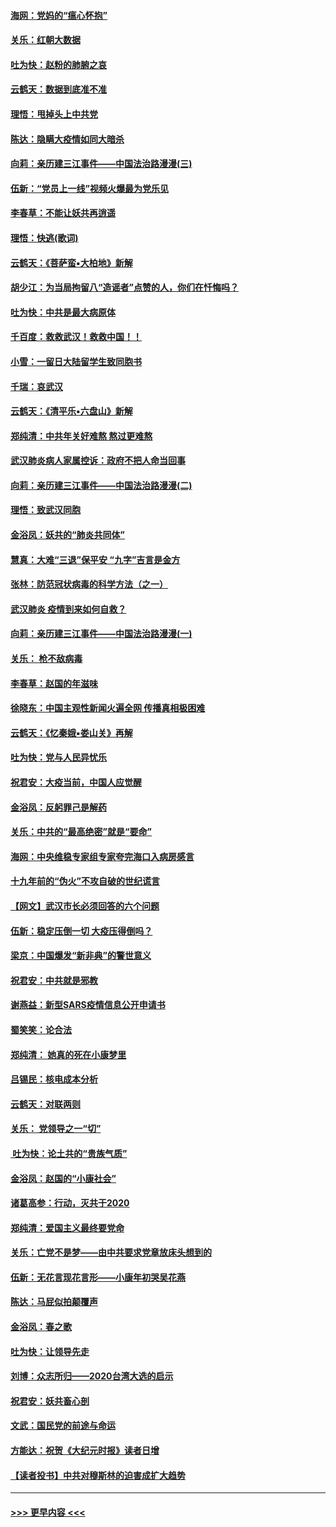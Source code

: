 #### [海网：党妈的“瘟心怀抱”](../pages/nsc993/n11840740.md?t=02041831) 
#### [关乐：红朝大数据](../pages/nsc993/n11840675.md?t=02041831) 
#### [吐为快：赵粉的肺腑之哀](../pages/nsc993/n11840618.md?t=02041831) 
#### [云鹤天：数据到底准不准](../pages/nsc993/n11840325.md?t=02041831) 
#### [理悟：甩掉头上中共党](../pages/nsc993/n11838826.md?t=02041831) 
#### [陈达：隐瞒大疫情如同大暗杀](../pages/nsc993/n11838771.md?t=02041831) 
#### [向莉：亲历建三江事件——中国法治路漫漫(三)](../pages/nsc993/n11831825.md?t=02041831) 
#### [伍新：“党员上一线”视频火爆最为党乐见](../pages/nsc993/n11838200.md?t=02041831) 
#### [李春草：不能让妖共再逍遥](../pages/nsc993/n11838102.md?t=02041831) 
#### [理悟：快逃(歌词)](../pages/nsc993/n11838083.md?t=02041831) 
#### [云鹤天：《菩萨蛮▪大柏地》新解](../pages/nsc993/n11838059.md?t=02041831) 
#### [胡少江：为当局拘留八“造谣者”点赞的人，你们在忏悔吗？](../pages/nsc993/n11836801.md?t=02041831) 
#### [吐为快：中共是最大病原体](../pages/nsc993/n11836748.md?t=02041831) 
#### [千百度：救救武汉！救救中国！！](../pages/nsc993/n11836145.md?t=02041831) 
#### [小雪：一留日大陆留学生致同胞书](../pages/nsc993/n11834624.md?t=02041831) 
#### [千瑞：哀武汉](../pages/nsc993/n11833647.md?t=02041831) 
#### [云鹤天：《清平乐▪六盘山》新解](../pages/nsc993/n11833611.md?t=02041831) 
#### [郑纯清：中共年关好难熬 熬过更难熬](../pages/nsc993/n11833489.md?t=02041831) 
#### [武汉肺炎病人家属控诉：政府不把人命当回事](../pages/nsc993/n11833205.md?t=02041831) 
#### [向莉：亲历建三江事件——中国法治路漫漫(二)](../pages/nsc993/n11829102.md?t=02041831) 
#### [理悟：致武汉同胞](../pages/nsc993/n11831522.md?t=02041831) 
#### [金浴凤：妖共的“肺炎共同体”](../pages/nsc993/n11829448.md?t=02041831) 
#### [慧真：大难“三退”保平安 “九字”吉言是金方](../pages/nsc993/n11829501.md?t=02041831) 
#### [张林：防范冠状病毒的科学方法（之一）](../pages/nsc993/n11828618.md?t=02041831) 
#### [武汉肺炎 疫情到来如何自救？](../pages/nsc993/n11827632.md?t=02041831) 
#### [向莉：亲历建三江事件——中国法治路漫漫(一)](../pages/nsc993/n11827190.md?t=02041831) 
#### [关乐： 枪不敌病毒](../pages/nsc993/n11826746.md?t=02041831) 
#### [李春草：赵国的年滋味](../pages/nsc993/n11826321.md?t=02041831) 
#### [徐晓东：中国主观性新闻火遍全网 传播真相极困难](../pages/nsc993/n11826508.md?t=02041831) 
#### [云鹤天：《忆秦娥▪娄山关》再解](../pages/nsc993/n11824682.md?t=02041831) 
#### [吐为快：党与人民异忧乐](../pages/nsc993/n11824660.md?t=02041831) 
#### [祝君安：大疫当前，中国人应觉醒](../pages/nsc993/n11821946.md?t=02041831) 
#### [金浴凤：反躬罪己是解药](../pages/nsc993/n11820280.md?t=02041831) 
#### [关乐：中共的“最高绝密”就是“要命”](../pages/nsc993/n11816946.md?t=02041831) 
#### [海网：中央维稳专家组专家夸完海口入病房感言](../pages/nsc993/n11815138.md?t=02041831) 
#### [十九年前的“伪火”不攻自破的世纪谎言](../pages/nsc993/n11813238.md?t=02041831) 
#### [【网文】武汉市长必须回答的六个问题](../pages/nsc993/n11813848.md?t=02041831) 
#### [伍新：稳定压倒一切 大疫压得倒吗？](../pages/nsc993/n11812634.md?t=02041831) 
#### [梁京：中国爆发“新非典”的警世意义](../pages/nsc993/n11812554.md?t=02041831) 
#### [祝君安：中共就是邪教](../pages/nsc993/n11812431.md?t=02041831) 
#### [谢燕益：新型SARS疫情信息公开申请书](../pages/nsc993/n11808840.md?t=02041831) 
#### [蜀笑笑：论合法](../pages/nsc993/n11808064.md?t=02041831) 
#### [郑纯清： 她真的死在小康梦里](../pages/nsc993/n11806623.md?t=02041831) 
#### [吕锡民：核电成本分析](../pages/nsc993/n11806284.md?t=02041831) 
#### [云鹤天：对联两则](../pages/nsc993/n11805957.md?t=02041831) 
#### [关乐： 党领导之一“切”](../pages/nsc993/n11804505.md?t=02041831) 
#### [ 吐为快：论土共的“贵族气质”](../pages/nsc993/n11804490.md?t=02041831) 
#### [金浴凤：赵国的“小康社会”](../pages/nsc993/n11804452.md?t=02041831) 
#### [诸葛高参：行动，灭共于2020](../pages/nsc993/n11804120.md?t=02041831) 
#### [郑纯清：爱国主义最终要党命](../pages/nsc993/n11802197.md?t=02041831) 
#### [关乐：亡党不是梦——由中共要求党章放床头想到的](../pages/nsc993/n11802156.md?t=02041831) 
#### [伍新：无花言现花言形——小康年初哭吴花燕](../pages/nsc993/n11800044.md?t=02041831) 
#### [陈达：马屁似拍颠覆声](../pages/nsc993/n11800010.md?t=02041831) 
#### [金浴凤：春之歌](../pages/nsc993/n11797687.md?t=02041831) 
#### [吐为快：让领导先走](../pages/nsc993/n11797512.md?t=02041831) 
#### [刘博：众志所归——2020台湾大选的启示](../pages/nsc993/n11796878.md?t=02041831) 
#### [祝君安：妖共畜心剖](../pages/nsc993/n11794273.md?t=02041831) 
#### [文武：国民党的前途与命运](../pages/nsc993/n11794198.md?t=02041831) 
#### [方能达：祝贺《大纪元时报》读者日增](../pages/nsc993/n11793807.md?t=02041831) 
#### [【读者投书】中共对穆斯林的迫害成扩大趋势](../pages/nsc993/n11791371.md?t=02041831) 

----
#### [ >>> 更早内容 <<< ](../indexes/nsc993-earlier.md)
